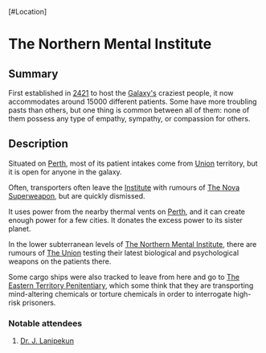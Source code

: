 [#Location]

# The Northern Mental Institute

## Summary

First established in [2421](../Notable%20Years/2421.md) to host the [Galaxy's](../Galaxy/Galaxy.md) craziest people, it now accommodates around 15000 different patients. Some have more troubling pasts than others, but one thing is common between all of them: none of them possess any type of empathy, sympathy, or compassion for others.

## Description

Situated on [Perth](../Planets/Perth.md), most of its patient intakes come from [Union](../Factions/The%20Union.md) territory, but it is open for anyone in the galaxy.

Often, transporters often leave the [Institute](The%20Northern%20Mental%20Institute.md) with rumours of [The Nova Superweapon](../Legends/Nova%20Superweapon.md), but are quickly dismissed.

It uses power from the nearby thermal vents on [Perth](../Planets/Perth.md), and it can create enough power for a few cities. It donates the excess power to its sister planet.

In the lower subterranean levels of [The Northern Mental Institute](The%20Northern%20Mental%20Institute.md), there are rumours of [The Union](../Factions/The%20Union.md) testing their latest biological and psychological weapons on the patients there.

Some cargo ships were also tracked to leave from here and go to [The Eastern Territory Penitentiary](The%20Eastern%20Territory%20Penitentiary.md), which some think that they are transporting mind-altering chemicals or torture chemicals in order to interrogate high-risk prisoners.

### Notable attendees

1. [Dr. J. Lanipekun](../Influential%20Persons/Dr.%20J.%20Lanipekun.md)